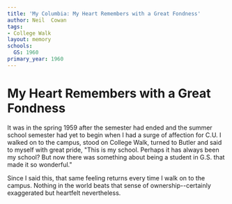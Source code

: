 ```yaml
---
title: 'My Columbia: My Heart Remembers with a Great Fondness'
author: Neil  Cowan
tags:
- College Walk
layout: memory
schools:
  GS: 1960
primary_year: 1960
---
```

# My Heart Remembers with a Great Fondness

It was in the spring 1959 after the semester had ended and the summer school semester had yet to begin when I had a surge of affection for C.U. I walked on to the campus, stood on College Walk, turned to Butler and said to myself with great pride, "This is my school. Perhaps it has always been my school?  But now there was something about being a student in G.S. that made it so wonderful."

Since I said this, that same feeling returns every time I walk on to the campus. Nothing in the world beats that sense of ownership--certainly exaggerated but heartfelt nevertheless.
